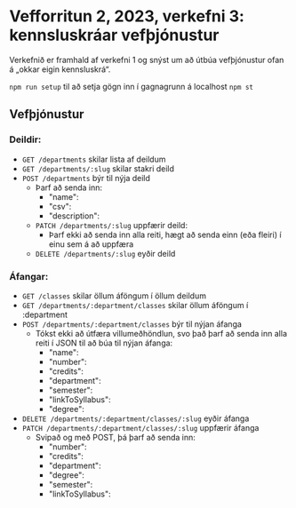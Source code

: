# Vefforritun 2, 2023, verkefni 3: kennsluskráar vefþjónustur

Verkefnið er framhald af verkefni 1 og snýst um að útbúa vefþjónustur ofan á „okkar eigin kennsluskrá“.


`npm run setup` til að setja gögn inn í gagnagrunn á localhost
`npm st`

## Vefþjónustur

### Deildir:

- `GET /departments` skilar lista af deildum
- `GET /departments/:slug` skilar stakri deild
- `POST /departments` býr til nýja deild
    - Þarf að senda inn:
      - "name":
      - "csv":
      - "description":
  - `PATCH /departments/:slug` uppfærir deild:
    - Þarf ekki að senda inn alla reiti, hægt að senda einn (eða fleiri) í einu sem á að uppfæra
  - `DELETE /departments/:slug` eyðir deild

### Áfangar:

- `GET /classes` skilar öllum áföngum í öllum deildum
- `GET /departments/:department/classes` skilar öllum áföngum í :department
- `POST /departments/:department/classes` býr til nýjan áfanga
  - Tókst ekki að útfæra villumeðhöndlun, svo það þarf að senda inn alla reiti í JSON til að búa til nýjan áfanga:
    - "name":
    - "number":
    - "credits":
    - "department":
    - "semester":
    - "linkToSyllabus":
    - "degree":
- `DELETE /departments/:department/classes/:slug` eyðir áfanga
- `PATCH /departments/:department/classes/:slug` uppfærir áfanga
  - Svipað og með POST, þá þarf að senda inn:
    - "number":
    - "credits":
    - "department":
    - "degree":
    - "semester":
    - "linkToSyllabus":

